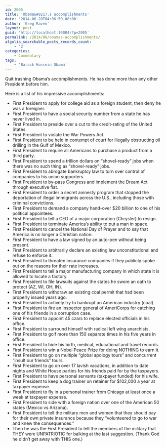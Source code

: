 ```yaml
---
id: 2005
title: 'Obama&#8217;s accomplishments'
date: '2014-06-20T04:06:50-08:00'
author: 'Greg Raven'
layout: post
guid: 'http://localhost:10004/?p=2005'
permalink: /2014/06/obamas-accomplishments/
algolia_searchable_posts_records_count:
    - '2'
categories:
    - Commentary
tags:
    - 'Barack Hussein Obama'
---
```


Quit trashing Obama’s accomplishments. He has done more than any other President before him.

Here is a list of his impressive accomplishments:

- First President to apply for college aid as a foreign student, then deny he was a foreigner.
- First President to have a social security number from a state he has never lived in.
- First President to preside over a cut to the credit-rating of the United States.
- First President to violate the War Powers Act.
- First President to be held in contempt of court for illegally obstructing oil drilling in the Gulf of Mexico.
- First President to require all Americans to purchase a product from a third party.
- First President to spend a trillion dollars on “shovel-ready” jobs when there was no such thing as “shovel-ready” jobs.
- First President to abrogate bankruptcy law to turn over control of companies to his union supporters.
- First President to by-pass Congress and implement the Dream Act through executive fiat.
- First President to order a secret amnesty program that stopped the deportation of illegal immigrants across the U.S., including those with criminal convictions.
- First President to demand a company hand-over $20 billion to one of his political appointees.
- First President to tell a CEO of a major corporation (Chrysler) to resign.
- First President to terminate America’s ability to put a man in space.
- First President to cancel the National Day of Prayer and to say that America is no longer a Christian nation.
- First President to have a law signed by an auto-pen without being present.
- First President to arbitrarily declare an existing law unconstitutional and refuse to enforce it.
- First President to threaten insurance companies if they publicly spoke out on the reasons for their rate increases.
- First President to tell a major manufacturing company in which state it is allowed to locate a factory.
- First President to file lawsuits against the states he swore an oath to protect (AZ, WI, OH, IN).
- First President to withdraw an existing coal permit that had been properly issued years ago.
- First President to actively try to bankrupt an American industry (coal).
- First President to fire an inspector general of AmeriCorps for catching one of his friends in a corruption case.
- First President to appoint 45 czars to replace elected officials in his office.
- First President to surround himself with radical left wing anarchists.
- First President to golf more than 150 separate times in his five years in office.
- First President to hide his birth, medical, educational and travel records.
- First President to win a Nobel Peace Prize for doing NOTHING to earn it.
- First President to go on multiple “global apology tours” and concurrent “insult our friends” tours.
- First President to go on over 17 lavish vacations, in addition to date nights and White House parties for his friends paid for by the taxpayers.
- First President to have personal servants (taxpayer funded) for his wife.
- First President to keep a dog trainer on retainer for $102,000 a year at taxpayer expense.
- First President to fly in a personal trainer from Chicago at least once a week at taxpayer expense.
- First President to side with a foreign nation over one of the American 50 states (Mexico vs Arizona).
- First President to tell the military men and women that they should pay for their own private insurance because they “volunteered to go to war and knew the consequences.”
- Then he was the First President to tell the members of the military that THEY were UNPATRIOTIC for balking at the last suggestion. (Thank God he didn’t get away with THIS one.)